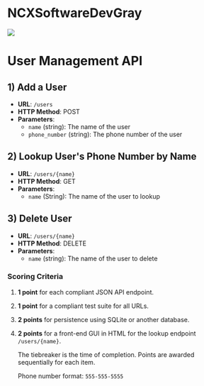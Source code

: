 # NCXSoftwareDevGray
![](https://github.com/mexeck88/NCXSoftwareDevGray/giphy.gif)
# User Management API

## 1) Add a User

- **URL**: `/users`
- **HTTP Method**: POST
- **Parameters**:
  - `name` (string): The name of the user
  - `phone_number` (string): The phone number of the user

## 2) Lookup User's Phone Number by Name

- **URL**: `/users/{name}`
- **HTTP Method**: GET
- **Parameters**:
  - `name` (String): The name of the user to lookup

## 3) Delete User

- **URL**: `/users/{name}`
- **HTTP Method**: DELETE
- **Parameters**:
  - `name` (string): The name of the user to delete

### Scoring Criteria
1. **1 point** for each compliant JSON API endpoint.
2. **1 point** for a compliant test suite for all URLs.
3. **2 points** for persistence using SQLite or another database.
4. **2 points** for a front-end GUI in HTML for the lookup endpoint `/users/{name}`.
   
   The tiebreaker is the time of completion. Points are awarded sequentially for each item.

   Phone number format: `555-555-5555`

